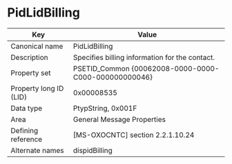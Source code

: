 # PidLidBilling

| Key | Value |
|---|---|
| Canonical name | PidLidBilling |
| Description | Specifies billing information for the contact. |
| Property set | PSETID_Common {00062008-0000-0000-C000-000000000046} |
| Property long ID (LID) | 0x00008535 |
| Data type | PtypString, 0x001F |
| Area | General Message Properties |
| Defining reference | [MS-OXOCNTC] section 2.2.1.10.24 |
| Alternate names | dispidBilling |
